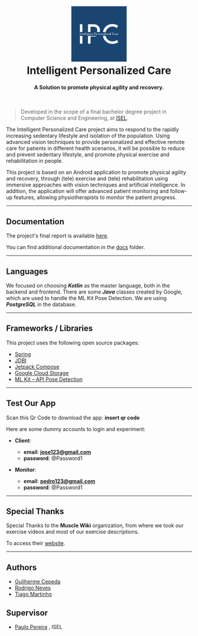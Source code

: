 <h1 align="center">
    <img src="docs/imgs/logo.png" alt="Intelligent Personalized Care" width="150">
<br>
    Intelligent Personalized Care
</h1>
<h4 align="center">A Solution to promote physical agility and recovery.</h4>
<br>

> Developed in the scope of a final bachelor degree project in Computer Science and Engineering, at [ISEL](https://www.isel.pt/).

The Intelligent Personalized Care project aims to respond to the rapidly increasing sedentary lifestyle and isolation of the population. Using advanced vision techniques to provide personalized and effective remote care for patients in different health scenarios, it will be possible to reduce and prevent sedentary lifestyle, and promote physical exercise and rehabilitation in people. 

This project is based on an Android application to promote physical agility and recovery, through (tele) exercise and (tele) rehabilitation using immersive approaches with vision techniques and artificial intelligence. In addition, the application will offer advanced patient monitoring and follow-up features, allowing physiotherapists to monitor the patient progress. 

---

## Documentation

The project's final report is
available [here](https://github.com/intelligent-personalized-care/ipc/blob/main/docs/rfG23.pdf).

You can find additional documentation in the [docs](https://github.com/intelligent-personalized-care/ipc/tree/main/docs) folder.

---

## Languages

We focused on choosing **_Kotlin_** as the master language, both in the backend and frontend. There are some **_Java_** classes created by Google, which are used to handle the ML Kit Pose Detection. We are using **_PostgreSQL_** in the database.

---

## Frameworks / Libraries

This project uses the following open source packages:

* [Spring](https://spring.io/)
* [JDBI](https://jdbi.org/)
* [Jetpack Compose](https://developer.android.com/jetpack/compose)
* [Google Cloud Storage](https://cloud.google.com/storage)
* [ML Kit – API Pose Detection](https://developers.google.com/ml-kit/vision/pose-detection)

---

## Test Our App

Scan this Qr Code to download the app: **insert qr code**


Here are some dummy accounts to login and experiment:

- **Client**:
    - **email**: **jose123@gmail.com**
    - **password**: @Password1

- **Monitor**:
    - **email**: **pedro123@gmail.com**
    - **password**: @Password1

---

## Special Thanks

Special Thanks to the **Muscle Wiki** organization, from where we took our exercise videos and most of our exercise descriptions.

To access their [website](https://musclewiki.com/).

---

## Authors

* [Guilherme Cepeda](https://github.com/bodeborder)
* [Rodrigo Neves](https://github.com/RodrigoNevesWork)
* [Tiago Martinho](https://github.com/tiagomartinhoo)

## Supervisor

* [Paulo Pereira](https://github.com/palbp) , ISEL
